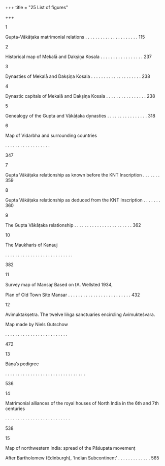 +++
title = "25 List of figures"

+++

1

Gupta–Vākāṭaka matrimonial relations . . . . . . . . . . . . . . . . . . . . . 115

2

Historical map of Mekalā and Dakṣiṇa Kosala . . . . . . . . . . . . . . . . . 237

3

Dynasties of Mekalā and Dakṣiṇa Kosala . . . . . . . . . . . . . . . . . . . . 238

4

Dynastic capitals of Mekalā and Dakṣiṇa Kosala . . . . . . . . . . . . . . . . 238

5

Genealogy of the Gupta and Vākāṭaka dynasties . . . . . . . . . . . . . . . . 318

6

Map of Vidarbha and surrounding countries

. . . . . . . . . . . . . . . . . . 

347

7

Gupta Vākāṭaka relationship as known before the KNT Inscription . . . . . . . 359

8

Gupta Vākāṭaka relationship as deduced from the KNT Inscription . . . . . . . 360

9

The Gupta Vākāṭaka relationship . . . . . . . . . . . . . . . . . . . . . . . 362

10

The Maukharis of Kanauj

. . . . . . . . . . . . . . . . . . . . . . . . . . . 

382

11

Survey map of Mansar̥ Based on ṭA. Wellsted 1934, 

Plan of Old Town Site Mansar . . . . . . . . . . . . . . . . . . . . . . . . . 432

12

Avimuktakṣetra. The twelve liṅga  sanctuaries encircling Avimukteśvara. 

Map made by Niels Gutschow

. . . . . . . . . . . . . . . . . . . . . . . . . 

472

13

Bāṇa’s pedigree

. . . . . . . . . . . . . . . . . . . . . . . . . . . . . . . . 

536

14

Matrimonial alliances of the royal houses of North India in the 6th and 7th centuries

. . . . . . . . . . . . . . . . . . . . . . . . . . 

538

15

Map of northwestern India: spread of the Pāśupata movemenṭ 

After Bartholomew \(Edinburgh\), ‘Indian Subcontinent’ . . . . . . . . . . . . . 565
